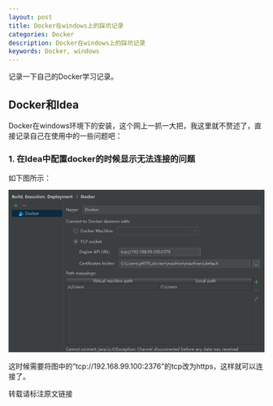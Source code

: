 ```yaml
---
layout: post
title: Docker在windows上的踩坑记录
categories: Docker
description: Docker在windows上的踩坑记录
keywords: Docker, windows
---
```


记录一下自己的Docker学习记录。

## Docker和Idea

Docker在windows环境下的安装，这个网上一抓一大把，我这里就不赘述了，直接记录自己在使用中的一些问题吧：

### 1. 在Idea中配置docker的时候显示无法连接的问题

如下图所示：

![Image text](https://raw.githubusercontent.com/xinghelanchen/xinghelanchen.github.io/master/_img/1532441669.png)

这时候需要将图中的“tcp://192.168.99.100:2376”的tcp改为https，这样就可以连接了。

转载请标注原文链接

